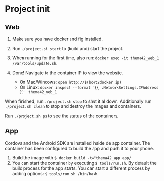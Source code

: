 # Project init

## Web

1. Make sure you have docker and fig installed.
2. Run `./project.sh start` to (build and) start the project.
3. When running for the first time, also run: `docker exec -it thema42_web_1 /var/tools/update.sh`.
4. Done! Navigate to the container IP to view the website.

    - On Mac/Windows: `open http://$(boot2docker ip)`
    - On Linux: `docker inspect --format '{{ .NetworkSettings.IPAddress }}' thema42_web_1`

When finished, run `./project.sh stop` to shut it al down. Additionally run `./project.sh clean` to stop and destroy the images and containers.

Run `./project.sh ps` to see the status of the containers.

## App

Cordova and the Android SDK are installed inside de app container. The
container has been configured to build the app and push it to your phone.

1. Build the image with `$ docker build -t="thema42_app app/`
2. You can start the container by executing `$ tools/run.sh`. By default the
   build process for the app starts. You can start a different process by
   adding options: `$ tools/run.sh /bin/bash`.
